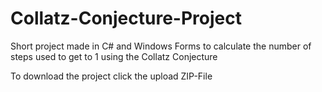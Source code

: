 # Collatz-Conjecture-Project
Short project made in C# and Windows Forms to calculate the number of steps used to get to 1 using the Collatz Conjecture

To download the project click the upload ZIP-File
